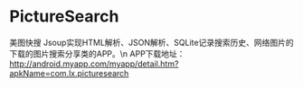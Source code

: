 # PictureSearch
美图快搜
Jsoup实现HTML解析、JSON解析、SQLite记录搜索历史、网络图片的下载的图片搜索分享类的APP。\n
APP下载地址：http://android.myapp.com/myapp/detail.htm?apkName=com.lx.picturesearch
